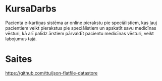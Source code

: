 ﻿# KursaDarbs
Pacienta e-kartiņas sistēma ar online pierakstu pie speciālistiem, 
kas ļauj pacientiem veikt pierakstus pie speciālistiem un 
apskatīt savu medicīnas vēsturi, kā arī 
palīdz ārstiem pārvaldīt pacientu medicīnas vēsturi, veikt labojumus tajā.

# Saites

https://github.com/ttu/json-flatfile-datastore